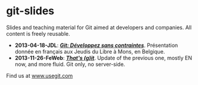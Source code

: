 git-slides
============

Slides and teaching material for Git aimed at developers and companies.
All content is freely reusable.

* **2013-04-18-JDL**: [**_Git: Développez sans contraintes_**](https://github.com/cetic/git-slides/blob/master/presentations/2013-04-18-JDL/git-jdl-2013-fr.pdf?raw=true). Présentation donnée en français aux Jeudis du Libre à Mons, en Belgique.
* **2013-11-26-FeWeb**: [**_That's (g)it_**](https://github.com/cetic/git-slides/blob/master/presentations/2013-11-26-FeWeb/git-feweb-2013-en.pdf?raw=true). Update of the previous one, mostly EN now, and more fluid. Git only, no server-side.

Find us at www.usegit.com
